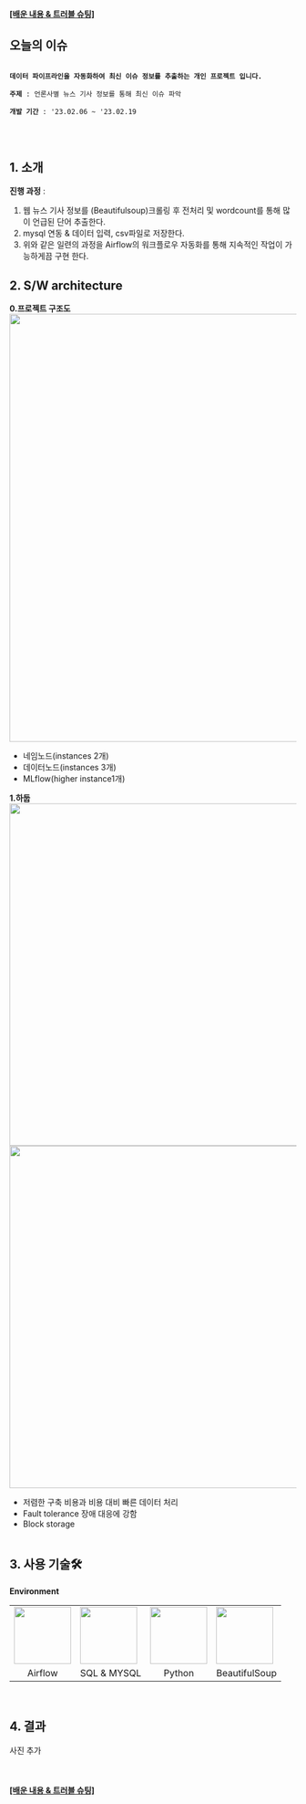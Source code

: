 <h4>
<a target="_blank" href="https://www.notion.so/2c6f5a2112364cc8b6b60e6b6341d70e">
   [배운 내용 & 트러블 슈팅]
</a>
</h4>

## 오늘의 이슈
<pre>
<code>
<b>데이터 파이프라인을 자동화하여 최신 이슈 정보를 추출하는 개인 프로젝트 입니다.</b></br>
<b>주제</b> : 언론사별 뉴스 기사 정보를 통해 최신 이슈 파악 </br>
<b>개발 기간</b> : '23.02.06 ~ '23.02.19</br></br>
</code>
</pre>

## 1. 소개

<b>진행 과정</b> : <br>
1. 웹 뉴스 기사 정보를 (Beautifulsoup)크롤링 후 전처리 및 wordcount를 통해 많이 언급된 단어 추출한다.<br>
2. mysql 연동 & 데이터 입력, csv파일로 저장한다.<br>
3. 위와 같은 일련의 과정을 Airflow의 워크플로우 자동화를 통해 지속적인 작업이 가능하게끔 구현 한다.</br>


## 2. S/W architecture

**0.프로젝트 구조도**
<br>
<img width="750" alt="" src="https://user-images.githubusercontent.com/76522430/198029901-2f54ab0a-2024-4410-9015-2bee589b8dfe.png">

-   네임노드(instances 2개)
-   데이터노드(instances 3개)
-   MLflow(higher instance1개)
<!-- ![image](https://user-images.githubusercontent.com/76522430/198029901-2f54ab0a-2024-4410-9015-2bee589b8dfe.png) -->

**1.하둡**
<br>
<img width="600" alt="" src="https://user-images.githubusercontent.com/76522430/202516933-9f137909-d6bf-4ec2-ba3b-3a0853127c13.png">
<img width="600" alt="" src="https://user-images.githubusercontent.com/76522430/202517034-94db9866-2aa6-4014-90df-ee2b81f8a476.png">

-   저렴한 구축 비용과 비용 대비 빠른 데이터 처리
-   Fault tolerance 장애 대응에 강함
-   Block storage
    <br><br>

## 3. 사용 기술🛠

**Environment**
   <table>
     <tr>
       <td><img src="https://user-images.githubusercontent.com/76522430/219982237-e0b5a7c4-73f3-4274-9ee9-ff8fcb336add.png" width="100" height="100"></td>
       <td><img src="https://user-images.githubusercontent.com/76522430/219982214-47103bf0-af0f-499d-b165-2b725b9b1ff6.png" width="100" height="100"></td>
       <td><img src="https://user-images.githubusercontent.com/76522430/219982269-70d12c5a-2491-4702-9cd4-f95d585918e7.png" width="100" height="100"></td>
       <td><img src="https://user-images.githubusercontent.com/76522430/219982070-a3a427b6-9789-4064-a0ec-070b704cac18.png" width="100" height="100"></td>
     </tr>
     <tr>
       <td align=center>Airflow</td>
       <td align=center>SQL & MYSQL</td>
       <td align=center>Python</td>
       <td align=center>BeautifulSoup</td>
     </tr>
   </table>
<br>

## 4. 결과

사진 추가

<br>

<h4>
<a target="_blank" href="https://www.notion.so/2c6f5a2112364cc8b6b60e6b6341d70e">
   [배운 내용 & 트러블 슈팅]
</a>
</h4>
